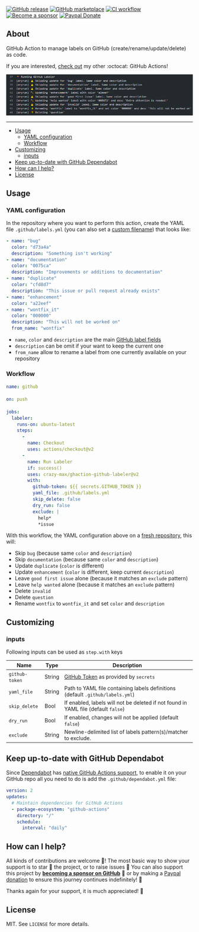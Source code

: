[![GitHub release](https://img.shields.io/github/release/crazy-max/ghaction-github-labeler.svg?style=flat-square)](https://github.com/crazy-max/ghaction-github-labeler/releases/latest)
[![GitHub marketplace](https://img.shields.io/badge/marketplace-github--labeler-blue?logo=github&style=flat-square)](https://github.com/marketplace/actions/github-labeler)
[![CI workflow](https://img.shields.io/github/workflow/status/crazy-max/ghaction-github-labeler/ci?label=ci&logo=github&style=flat-square)](https://github.com/crazy-max/ghaction-github-labeler/actions?workflow=ci)
[![Become a sponsor](https://img.shields.io/badge/sponsor-crazy--max-181717.svg?logo=github&style=flat-square)](https://github.com/sponsors/crazy-max)
[![Paypal Donate](https://img.shields.io/badge/donate-paypal-00457c.svg?logo=paypal&style=flat-square)](https://www.paypal.me/crazyws)

## About

GitHub Action to manage labels on GitHub (create/rename/update/delete) as code.

If you are interested, [check out](https://git.io/Je09Y) my other :octocat: GitHub Actions!

![GitHub Labeler](.res/ghaction-github-labeler.png)

___

* [Usage](#usage)
  * [YAML configuration](#yaml-configuration)
  * [Workflow](#workflow)
* [Customizing](#customizing)
  * [inputs](#inputs)
* [Keep up-to-date with GitHub Dependabot](#keep-up-to-date-with-github-dependabot)
* [How can I help?](#how-can-i-help)
* [License](#license)

## Usage

### YAML configuration

In the repository where you want to perform this action, create the YAML file `.github/labels.yml` (you can also set a [custom filename](#customizing)) that looks like:

```yaml
- name: "bug"
  color: "d73a4a"
  description: "Something isn't working"
- name: "documentation"
  color: "0075ca"
  description: "Improvements or additions to documentation"
- name: "duplicate"
  color: "cfd8d7"
  description: "This issue or pull request already exists"
- name: "enhancement"
  color: "a22eef"
- name: "wontfix_it"
  color: "000000"
  description: "This will not be worked on"
  from_name: "wontfix"
```

* `name`, `color` and `description` are the main [GitHub label fields](https://developer.github.com/v3/issues/labels/#parameters)
* `description` can be omit if your want to keep the current one
* `from_name` allow to rename a label from one currently available on your repository

### Workflow

```yaml
name: github

on: push

jobs:
  labeler:
    runs-on: ubuntu-latest
    steps:
      -
        name: Checkout
        uses: actions/checkout@v2
      -
        name: Run Labeler
        if: success()
        uses: crazy-max/ghaction-github-labeler@v2
        with:
          github-token: ${{ secrets.GITHUB_TOKEN }}
          yaml_file: .github/labels.yml
          skip_delete: false
          dry_run: false
          exclude: |
            help*
            *issue
```

With this workflow, the YAML configuration above on a [fresh repository](.res/samples/original.yml), this will:

* Skip `bug` (because same `color` and `description`)
* Skip `documentation` (because same `color` and `description`)
* Update `duplicate` (`color` is different)
* Update `enhancement` (`color` is different, keep current `description`)
* Leave `good first issue` alone (because it matches an `exclude` pattern)
* Leave `help wanted` alone (because it matches an `exclude` pattern)
* Delete `invalid`
* Delete `question`
* Rename `wontfix` to `wontfix_it` and set `color` and `description`

## Customizing

### inputs

Following inputs can be used as `step.with` keys

| Name            | Type     | Description                                                                        |
|-----------------|----------|------------------------------------------------------------------------------------|
| `github-token`  | String   | [GitHub Token](https://help.github.com/en/actions/configuring-and-managing-workflows/authenticating-with-the-github_token) as provided by `secrets` |
| `yaml_file`     | String   | Path to YAML file containing labels definitions (default `.github/labels.yml`)     |
| `skip_delete`   | Bool     | If enabled, labels will not be deleted if not found in YAML file (default `false`) |
| `dry_run`       | Bool     | If enabled, changes will not be applied (default `false`)                          |
| `exclude`       | String   | Newline-delimited list of labels pattern(s)/matcher to exclude.                    |

## Keep up-to-date with GitHub Dependabot

Since [Dependabot](https://docs.github.com/en/github/administering-a-repository/keeping-your-actions-up-to-date-with-github-dependabot)
has [native GitHub Actions support](https://docs.github.com/en/github/administering-a-repository/configuration-options-for-dependency-updates#package-ecosystem),
to enable it on your GitHub repo all you need to do is add the `.github/dependabot.yml` file:

```yaml
version: 2
updates:
  # Maintain dependencies for GitHub Actions
  - package-ecosystem: "github-actions"
    directory: "/"
    schedule:
      interval: "daily"
```

## How can I help?

All kinds of contributions are welcome :raised_hands:! The most basic way to show your support is to star :star2: the project, or to raise issues :speech_balloon: You can also support this project by [**becoming a sponsor on GitHub**](https://github.com/sponsors/crazy-max) :clap: or by making a [Paypal donation](https://www.paypal.me/crazyws) to ensure this journey continues indefinitely! :rocket:

Thanks again for your support, it is much appreciated! :pray:

## License

MIT. See `LICENSE` for more details.
